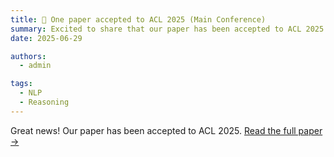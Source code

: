 ```yaml
---
title: 🎉 One paper accepted to ACL 2025 (Main Conference)
summary: Excited to share that our paper has been accepted to ACL 2025 Main Conference!
date: 2025-06-29

authors:
  - admin

tags:
  - NLP
  - Reasoning
---
```


Great news! Our paper has been accepted to ACL 2025.
[Read the full paper →](/publication/acl-2025/)

